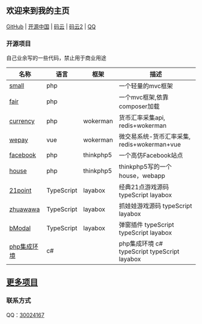 
## 欢迎来到我的主页

[GitHub](https://github.com/chenbool) |
[开源中国](https://my.oschina.net/sloan521/blog) |
[码云](https://gitee.com/sloan1993/) |
[码云2](https://gitee.com/chenbool) |
[QQ](tencent://message/?uin=30024167&Site=github&Menu=yes)

### 开源项目

自己业余写的一些代码，禁止用于商业用途


名称 | 语言 | 框架 | 描述
---|---|---|---
[small](https://github.com/chenbool/small)  | php | | 一个轻量的mvc框架
[fair](https://github.com/chenbool/fair)  | php |  |一个mvc框架,依靠composer加载 
[currency](https://github.com/chenbool/currency-api)  | php | wokerman | 货币汇率采集api, redis+wokerman
[wepay](https://github.com/chenbool/wepay)  | vue | wokerman |微交易系统-货币汇率采集, redis+wokerman+vue
[facebook](https://github.com/chenbool/tp5-facebook)  | php | thinkphp5 |一个高仿Facebook站点
[house](https://github.com/chenbool/house)  | php | thinkphp5 | thinkphp5写的一个house，webapp
[21point](https://github.com/chenbool/21point)  | TypeScript | layabox | 经典21点游戏源码 typeScript layabox
[zhuawawa](https://github.com/chenbool/zhuawawa)  | TypeScript | layabox | 抓娃娃游戏源码 typeScript layabox 
[bModal](https://github.com/chenbool/bModal)  | TypeScript | layabox | 弹窗插件 typeScript  typeScript layabox 
[php集成环境](https://github.com/chenbool/php_env)  | c# |  | php集成环境 c#  typeScript  typeScript layabox 


## [更多项目](https://github.com/chenbool?tab=repositories) 



### 联系方式

QQ：[30024167](https://github.com/chenbool) 

